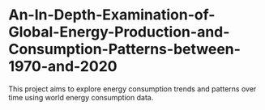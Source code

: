 # An-In-Depth-Examination-of-Global-Energy-Production-and-Consumption-Patterns-between-1970-and-2020
This project aims to explore energy consumption trends and patterns over time using world energy consumption data.
